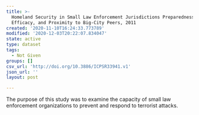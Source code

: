 ```yaml
---
title: >-
  Homeland Security in Small Law Enforcement Jurisdictions Preparedness,
  Efficacy, and Proximity to Big-City Peers, 2011
created: '2020-11-10T16:24:33.773789'
modified: '2020-12-03T20:22:07.834047'
state: active
type: dataset
tags:
  - Not Given
groups: []
csv_url: 'http://doi.org/10.3886/ICPSR33941.v1'
json_url: ''
layout: post

---
```

The purpose of this study was to examine the capacity of small law enforcement organizations to prevent and respond to terrorist attacks.
